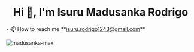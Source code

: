 <h1 align="center">Hi 👋, I'm Isuru Madusanka Rodrigo</h1>
<p>- 📫 How to reach me **<a href="https://isuru.rodrigo1243@gmail.com">isuru.rodrigo1243@gmail.com</a>**</p>

<p><img align="left" src="https://github-readme-stats.vercel.app/api/top-langs?username=madusanka-max&theme=vue-dark&show_icons=true&locale=en&layout=compact" alt="madusanka-max" /></p>

